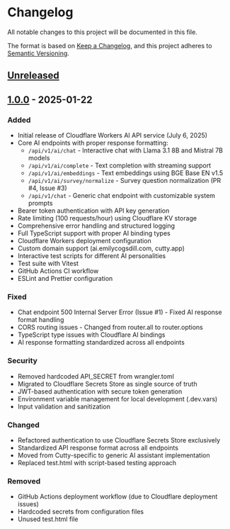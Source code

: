 # Changelog

All notable changes to this project will be documented in this file.

The format is based on [Keep a Changelog](https://keepachangelog.com/en/1.1.0/),
and this project adheres to [Semantic Versioning](https://semver.org/spec/v2.0.0.html).

## [Unreleased]

## [1.0.0] - 2025-01-22

### Added
- Initial release of Cloudflare Workers AI API service (July 6, 2025)
- Core AI endpoints with proper response formatting:
  - `/api/v1/ai/chat` - Interactive chat with Llama 3.1 8B and Mistral 7B models
  - `/api/v1/ai/complete` - Text completion with streaming support
  - `/api/v1/ai/embeddings` - Text embeddings using BGE Base EN v1.5
  - `/api/v1/ai/survey/normalize` - Survey question normalization (PR #4, Issue #3)
  - `/api/v1/chat` - Generic chat endpoint with customizable system prompts
- Bearer token authentication with API key generation
- Rate limiting (100 requests/hour) using Cloudflare KV storage
- Comprehensive error handling and structured logging
- Full TypeScript support with proper AI binding types
- Cloudflare Workers deployment configuration
- Custom domain support (ai.emilycogsdill.com, cutty.app)
- Interactive test scripts for different AI personalities
- Test suite with Vitest
- GitHub Actions CI workflow
- ESLint and Prettier configuration

### Fixed
- Chat endpoint 500 Internal Server Error (Issue #1) - Fixed AI response format handling
- CORS routing issues - Changed from router.all to router.options
- TypeScript type issues with Cloudflare AI bindings
- AI response formatting standardized across all endpoints

### Security
- Removed hardcoded API_SECRET from wrangler.toml
- Migrated to Cloudflare Secrets Store as single source of truth
- JWT-based authentication with secure token generation
- Environment variable management for local development (.dev.vars)
- Input validation and sanitization

### Changed
- Refactored authentication to use Cloudflare Secrets Store exclusively
- Standardized API response format across all endpoints
- Moved from Cutty-specific to generic AI assistant implementation
- Replaced test.html with script-based testing approach

### Removed
- GitHub Actions deployment workflow (due to Cloudflare deployment issues)
- Hardcoded secrets from configuration files
- Unused test.html file

[Unreleased]: https://github.com/emily-flambe/cloudflare-ai-worker/compare/v1.0.0...HEAD
[1.0.0]: https://github.com/emily-flambe/cloudflare-ai-worker/releases/tag/v1.0.0